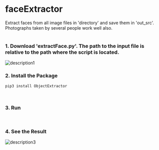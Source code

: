 # faceExtractor

Extract faces from all image files in 'directory' and save them in 'out_src'.<br/>
Photographs taken by several people work well also.<br/><br/>


### 1. Download 'extractFace.py'. The path to the input file is relative to the path where the script is located.
![description1](https://github.com/chanhee13p/faceExtractor/blob/master/screenshots/screenshot1.png)
&nbsp;


### 2. Install the Package
```
pip3 install ObjectExtractor
```
&nbsp;

### 3. Run
&nbsp;

### 4. See the Result
![description3](https://github.com/chanhee13p/faceExtractor/blob/master/screenshots/screenshot2.png)
&nbsp;
